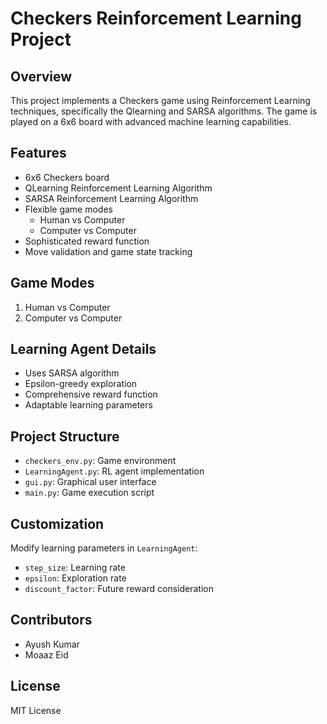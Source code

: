 # Checkers Reinforcement Learning Project

## Overview
This project implements a Checkers game using Reinforcement Learning techniques, specifically the Qlearning and SARSA algorithms. The game is played on a 6x6 board with advanced machine learning capabilities.

## Features
- 6x6 Checkers board
- QLearning Reinforcement Learning Algorithm
- SARSA Reinforcement Learning Algorithm
- Flexible game modes
  - Human vs Computer
  - Computer vs Computer
- Sophisticated reward function
- Move validation and game state tracking

## Game Modes
1. Human vs Computer
2. Computer vs Computer

## Learning Agent Details
- Uses SARSA algorithm
- Epsilon-greedy exploration
- Comprehensive reward function
- Adaptable learning parameters

## Project Structure
- `checkers_env.py`: Game environment
- `LearningAgent.py`: RL agent implementation
- `gui.py`: Graphical user interface
- `main.py`: Game execution script

## Customization
Modify learning parameters in `LearningAgent`:
- `step_size`: Learning rate
- `epsilon`: Exploration rate
- `discount_factor`: Future reward consideration

## Contributors
- Ayush Kumar
- Moaaz Eid

## License
MIT License